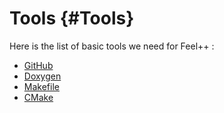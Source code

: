 Tools  {#Tools}
=====

Here is the list of basic tools we need for Feel++ :



* [GitHub](github.md)
* [Doxygen](doxygen.md)
* [Makefile](makefile.md)
* [CMake](cmake.md)
